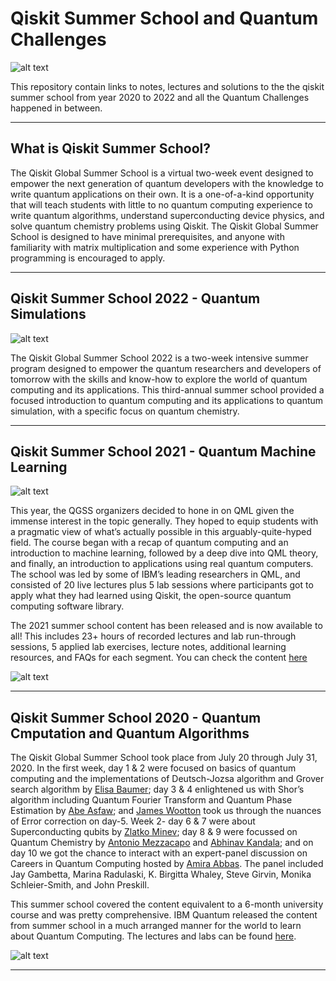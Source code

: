 # Qiskit Summer School and Quantum Challenges

![alt text](https://github.com/MonitSharma/Qiskit_Summer_School_and_Quantum_Challenges/blob/main/42869700-c4cc-11e9-9e6c-497e53a7d861.png)


This repository contain links to notes, lectures and solutions to the the qiskit summer school from year 2020 to 2022 and all the Quantum Challenges happened in between.

----
## What is Qiskit Summer School?

The Qiskit Global Summer School is a virtual two-week event designed to empower the next generation of quantum developers with the knowledge to write quantum applications on their own. It is a one-of-a-kind opportunity that will teach students with little to no quantum computing experience to write quantum algorithms, understand superconducting device physics, and solve quantum chemistry problems using Qiskit. The Qiskit Global Summer School is designed to have minimal prerequisites, and anyone with familiarity with matrix multiplication and some experience with Python programming is encouraged to apply.

----

## Qiskit Summer School 2022 - Quantum Simulations


![alt text](https://github.com/MonitSharma/Qiskit_Summer_School_and_Quantum_Challenges/blob/main/images/2022_1.png)

The Qiskit Global Summer School 2022 is a two-week intensive summer program designed to empower the quantum researchers and developers of tomorrow with the skills and know-how to explore the world of quantum computing and its applications. This third-annual summer school provided a focused introduction to quantum computing and its applications to quantum simulation, with a specific focus on quantum chemistry.


 


-----

## Qiskit Summer School 2021 - Quantum Machine Learning


![alt text](https://github.com/MonitSharma/Qiskit_Summer_School_and_Quantum_Challenges/blob/main/images/2021summer.jpg)

This year, the QGSS organizers decided to hone in on QML given the immense interest in the topic generally. They hoped to equip students with a pragmatic view of what’s actually possible in this arguably-quite-hyped field. The course began with a recap of quantum computing and an introduction to machine learning, followed by a deep dive into QML theory, and finally, an introduction to applications using real quantum computers. The school was led by some of IBM’s leading researchers in QML, and consisted of 20 live lectures plus 5 lab sessions where participants got to apply what they had learned using Qiskit, the open-source quantum computing software library.


The 2021 summer school content has been released and is now available to all! This includes 23+ hours of recorded lectures and lab run-through sessions, 5 applied lab exercises, lecture notes, additional learning resources, and FAQs for each segment. You can check the content [here](https://qiskit.org/learn/summer-school/quantum-computing-and-quantum-learning-2021/) 

![alt text](https://github.com/MonitSharma/Qiskit_Summer_School_and_Quantum_Challenges/blob/main/images/2021.png)

----

## Qiskit Summer School 2020 - Quantum Cmputation and Quantum Algorithms

The Qiskit Global Summer School took place from July 20 through July 31, 2020. In the first week, day 1 & 2 were focused on basics of quantum computing and the implementations of Deutsch-Jozsa algorithm and Grover search algorithm by [Elisa Baumer](https://scholar.google.es/citations?user=KgpXZmgAAAAJ&hl=en); day 3 & 4 enlightened us with Shor’s algorithm including Quantum Fourier Transform and Quantum Phase Estimation by [Abe Asfaw](https://scholar.google.com/citations?user=c2uhW4MAAAAJ&hl=en); and [James Wootton](https://researcher.watson.ibm.com/researcher/view.php?person=zurich-JWO) took us through the nuances of Error correction on day-5. Week 2- day 6 & 7 were about Superconducting qubits by [Zlatko Minev](https://www.zlatko-minev.com/); day 8 & 9 were focussed on Quantum Chemistry by [Antonio Mezzacapo](https://researcher.watson.ibm.com/researcher/view.php?person=ibm-mezzacapo) and [Abhinav Kandala](https://scholar.google.com/citations?user=2aM4IzYAAAAJ&hl=en); and on day 10 we got the chance to interact with an expert-panel discussion on Careers in Quantum Computing hosted by [Amira Abbas](https://scholar.google.co.uk/citations?user=-v3wO_UAAAAJ&hl=en). The panel included Jay Gambetta, Marina Radulaski, K. Birgitta Whaley, Steve Girvin, Monika Schleier-Smith, and John Preskill.

This summer school covered the content equivalent to a 6-month university course and was pretty comprehensive. IBM Quantum released the content from summer school in a much arranged manner for the world to learn about Quantum Computing. The lectures and labs can be found [here](https://qiskit.org/learn/summer-school/introduction-to-quantum-computing-and-quantum-hardware-2020/).


 
![alt text](https://github.com/MonitSharma/Qiskit_Summer_School_and_Quantum_Challenges/blob/main/images/2020.jpg)


---
